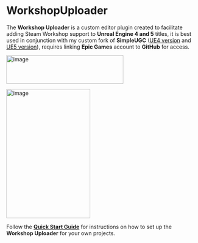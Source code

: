 # WorkshopUploader
The **Workshop Uploader** is a custom editor plugin created to facilitate adding Steam Workshop support to **Unreal Engine 4 and 5** titles, it is best used in conjunction with my custom fork of **SimpleUGC** ([UE4 version](https://github.com/randomperson189/UGCExample/tree/release-ue4-custom) and [UE5 version](https://github.com/randomperson189/UGCExample/tree/release-ue5-custom)), requires linking **Epic Games** account to **GitHub** for access.

<img width="307" height="75" alt="image" src="https://github.com/user-attachments/assets/4b16ebca-8571-4fe4-b8aa-d6400f361175" />

<img width="220" height="340" alt="image" src="https://github.com/user-attachments/assets/350297ef-ea9c-4026-865e-0d454b9b04cc" /><br/>

Follow the [**Quick Start Guide**](Documentation/QuickStart.md) for instructions on how to set up the **Workshop Uploader** for your own projects.
